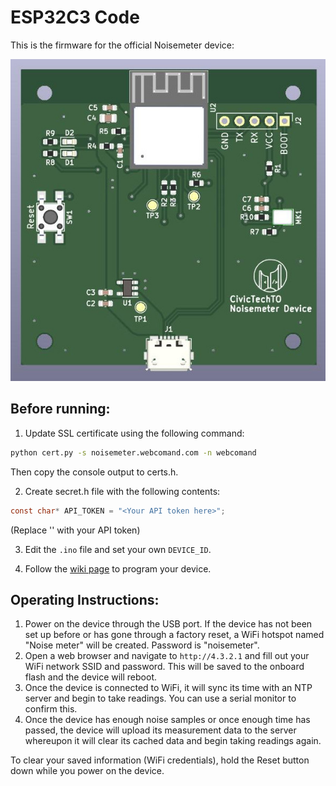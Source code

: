# ESP32C3 Code

This is the firmware for the official Noisemeter device:

![Noisemeter device](https://raw.githubusercontent.com/CivicTechTO/proj-noisemeter-device/main/src/esp32c3/media/noisemeter.jpg)

## Before running:

1. Update SSL certificate using the following command:
```bash
python cert.py -s noisemeter.webcomand.com -n webcomand
```
Then copy the console output to certs.h.

2. Create secret.h file with the following contents:
```c
const char* API_TOKEN = "<Your API token here>";
```
(Replace '<Your API token here>' with your API token)

3. Edit the `.ino` file and set your own `DEVICE_ID`.

4. Follow the [wiki page](https://github.com/CivicTechTO/proj-noisemeter-device/wiki/Device-Preparation) to program your device.

## Operating Instructions:

1. Power on the device through the USB port. If the device has not been set up before or has gone through a factory reset, a WiFi hotspot named "Noise meter" will be created. Password is "noisemeter".
2. Open a web browser and navigate to `http://4.3.2.1` and fill out your WiFi network SSID and password. This will be saved to the onboard flash and the device will reboot.
3. Once the device is connected to WiFi, it will sync its time with an NTP server and begin to take readings. You can use a serial monitor to confirm this.
4. Once the device has enough noise samples or once enough time has passed, the device will upload its measurement data to the server whereupon it will clear its cached data and begin taking readings again.

To clear your saved information (WiFi credentials), hold the Reset button down while you power on the device.
